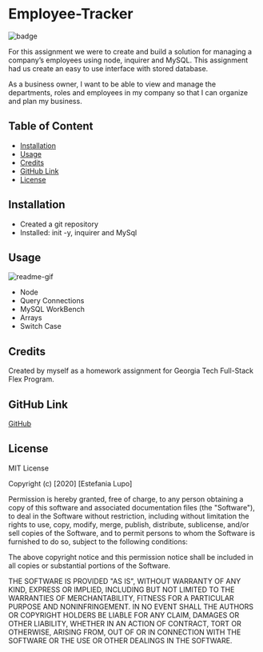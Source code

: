 # Employee-Tracker

![badge](https://img.shields.io/badge/MIT-License-<color>)

For this assignment we were to create and build a solution for managing a company’s employees using node, inquirer and MySQL. This assignment had us create an easy to use interface with stored database.

As a business owner, I want to be able to view and manage the departments, roles and employees in my company so that I can organize and plan my business.

## Table of Content

* [Installation](#installation)
* [Usage](#usage)
* [Credits](#credits)
* [GitHub Link](#github)
* [License](#license)

## Installation

* Created a git repository
* Installed: init -y, inquirer and MySql

## Usage

![readme-gif](assets/employee-tracker.gif)

* Node
* Query Connections
* MySQL WorkBench
* Arrays
* Switch Case

## Credits

Created by myself as a homework assignment for Georgia Tech Full-Stack Flex Program.

## GitHub Link

[GitHub](https://github.com/lain7891/Employee-Tracker)

## License

MIT License

Copyright (c) [2020] [Estefania Lupo]

Permission is hereby granted, free of charge, to any person obtaining a copy
of this software and associated documentation files (the "Software"), to deal
in the Software without restriction, including without limitation the rights
to use, copy, modify, merge, publish, distribute, sublicense, and/or sell
copies of the Software, and to permit persons to whom the Software is
furnished to do so, subject to the following conditions:

The above copyright notice and this permission notice shall be included in all
copies or substantial portions of the Software.

THE SOFTWARE IS PROVIDED "AS IS", WITHOUT WARRANTY OF ANY KIND, EXPRESS OR
IMPLIED, INCLUDING BUT NOT LIMITED TO THE WARRANTIES OF MERCHANTABILITY,
FITNESS FOR A PARTICULAR PURPOSE AND NONINFRINGEMENT. IN NO EVENT SHALL THE
AUTHORS OR COPYRIGHT HOLDERS BE LIABLE FOR ANY CLAIM, DAMAGES OR OTHER
LIABILITY, WHETHER IN AN ACTION OF CONTRACT, TORT OR OTHERWISE, ARISING FROM,
OUT OF OR IN CONNECTION WITH THE SOFTWARE OR THE USE OR OTHER DEALINGS IN THE
SOFTWARE.



